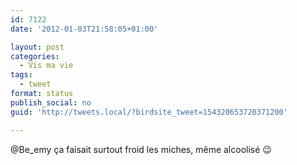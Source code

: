 ```yaml
---
id: 7122
date: '2012-01-03T21:58:05+01:00'

layout: post
categories:
  - Vis ma vie
tags:
  - tweet
format: status
publish_social: no
guid: 'http://tweets.local/?birdsite_tweet=154320653720371200'

---
```


@Be\_emy ça faisait surtout froid les miches, même alcoolisé 😉